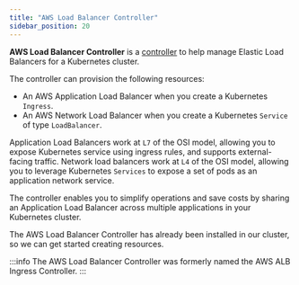 ```yaml
---
title: "AWS Load Balancer Controller"
sidebar_position: 20
---
```


**AWS Load Balancer Controller** is a [controller](https://kubernetes.io/docs/concepts/architecture/controller/) to help manage Elastic Load Balancers for a Kubernetes cluster.

The controller can provision the following resources:

- An AWS Application Load Balancer when you create a Kubernetes `Ingress`.
- An AWS Network Load Balancer when you create a Kubernetes `Service` of type `LoadBalancer`.

Application Load Balancers work at `L7` of the OSI model, allowing you to expose Kubernetes service using ingress rules, and supports external-facing traffic. Network load balancers work at `L4` of the OSI model, allowing you to leverage Kubernetes `Services` to expose a set of pods as an application network service.

The controller enables you to simplify operations and save costs by sharing an Application Load Balancer across multiple applications in your Kubernetes cluster.

The AWS Load Balancer Controller has already been installed in our cluster, so we can get started creating resources.

:::info
The AWS Load Balancer Controller was formerly named the AWS ALB Ingress Controller.
:::
